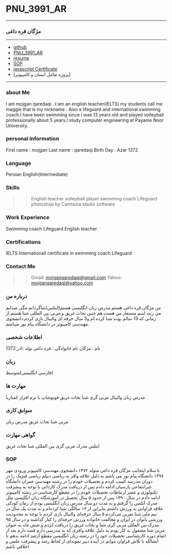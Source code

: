# PNU_3991_AR
---------
### مژگان قره داغی

---

- [github](https://github.com/mojganqaredaqi/PNU_3991_AR)
- [PNU_3991_AR](https://github.com/mojganqaredaqi/PNU_3991_AR)
- [resume](https://mojgan.qaredaqi.github.io/resume/)
- [SOP](https://mojganqaredaqi.github.io/SOP/)
- [javascript Certificate](http://github.com/mojganqaredaqi/PNU_3991_AR/)
- [پروزه تعامل انسان و کامپیوتر]

------------------

### about Me 
I am mojgan qaredaqi . I am an english teacher(IELTS) my students call me maggie that is my nickname . Also a lifeguard and international swimming coach.I have been swimming since I was 13 years old and played volleyball professionally about 5 years.I study computer engineering at Payame Noor University.
### personal information
First name : mojgan
Last name : qaredaqi
Birth Day : Azar 1372
### Language
Persian
English(Intermediate)
### Skills
>>English teacher
>>volleyball player
>>swimming coach
>>Lifeguard
>>photoshop by Camtasia stadio software
### Work Experience
Swimming coach
Lifeguard
English teacher
### Certifications
IELTS
Internationall certificate in swimming coach
Lifeguard
### Contact Me
>>Gmail: mojganqaredaqi@gmail.com
>>Yahoo: mojganqaredaqi@yahoo.com
### درباره من
من مژگان قره داغی هستم.مدرس زبان انگلیسی هستم(ایتلس)شاگردانم مگی صدایم می زنند اسم مستعار من هست.هم چنین نجات غریق و مربی بین المللی شنا هستم.از زمانی که 13 سالم بوده شنا کرده ام و5 سال حرفه ای والیبال بازی کردم.دانشجوی مهندسی کامپیوتر در دانشگاه پیام نور میباشم.
### اطلاعات شخصی
نام : مژگان
نام خانوادگی : قره داغی
تولد :اذر 1372
### زبان
فارسی
انگلیسی(متوسط(
### مهارت ها
مدرس زبان
والیبال
مربی گری شنا
نجات غریق
فوتوشاپ با نرم افزار کمتازیا
### سوابق کاری
مربی شنا
نجات غریق
مدرس زبان
### گواهی مهارت
ایتلس
مدرک مربی گری بین المللی شنا
نجات غریق





### SOP
با سلام اینجانب مژگان قره داغی متولد ۱۳۷۲ دانشجوی مهندسی کامپیوتر ورودی مهر ۱۳۹۷ دانشگاه پیام نور می باشم به دلیل علاقه وافر به ریاضی دیپلم ریاضی فیزیک را در دوران مدرسه کسب کردم و تحصیلات خودم را در رشته  مهندسی عمران دانشگاه غیرانتفاعی پارسیان ادامه دادم پس از دریافت مدرک کاردانی با توجه به پیشرفت تکنولوژی و عصر ارتباطات تحصیلات خودم را در مقطع کارشناسی در رشته کامپیوتر ادامه دادم در سال ۱۳۹۰ پس از حدود ۵ سال تحصیل در آموزشگاه زبان انگلیسی ملل مدرک آیلتس را گرفتم و به مدت دو سال مدرس زبان انگلیسی بودم از زمان کودکی علاقه فراوانی به ورزش داشتم بنابراین از ۱۳ سالگی شنا کرده‌ام و به مدت یک سال در تیم ملی شنا تمرین می‌کردم ۵ سال حرفه‌ای والیبال بازی کردم با توجه به محدودیت ورزشی بانوان در ایران و مخالفت خانواده ورزش حرفه‌ای را کنار گذاشته  و در سال ۹۵ مدرک بین المللی مربی گری شنا و نجات غریق را دریافت کردم و شش ماه به عنوان مربی شنا مشغول به کار بودم  به دلیل علاقه وافری که به مدرسی دارم قصد دارم بعد از اتمام دوره کارشناسی تحصیلات خود را در رشته زبان انگلیسی مقطع ارشد ادامه بدهم تا انشالله با تلاش فراوان بتوانم در آینده دبیر نمونه‌ای از لحاظ رشد و پیشرفت علمی و اخلاقی باشم

